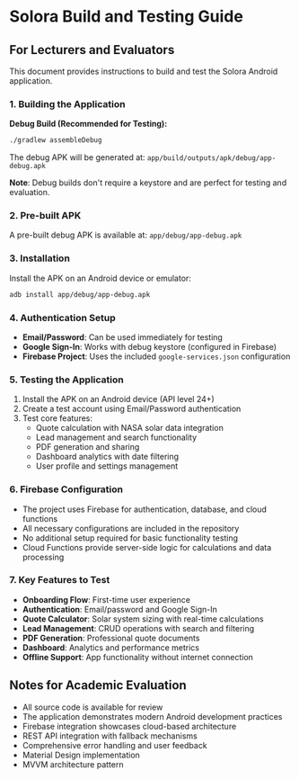 # Solora Build and Testing Guide

## For Lecturers and Evaluators

This document provides instructions to build and test the Solora Android application.

### 1. Building the Application

**Debug Build (Recommended for Testing):**
```bash
./gradlew assembleDebug
```
The debug APK will be generated at: `app/build/outputs/apk/debug/app-debug.apk`

**Note**: Debug builds don't require a keystore and are perfect for testing and evaluation.

### 2. Pre-built APK
A pre-built debug APK is available at: `app/debug/app-debug.apk`

### 3. Installation
Install the APK on an Android device or emulator:
```bash
adb install app/debug/app-debug.apk
```

### 4. Authentication Setup
- **Email/Password**: Can be used immediately for testing
- **Google Sign-In**: Works with debug keystore (configured in Firebase)
- **Firebase Project**: Uses the included `google-services.json` configuration

### 5. Testing the Application
1. Install the APK on an Android device (API level 24+)
2. Create a test account using Email/Password authentication
3. Test core features:
   - Quote calculation with NASA solar data integration
   - Lead management and search functionality
   - PDF generation and sharing
   - Dashboard analytics with date filtering
   - User profile and settings management

### 6. Firebase Configuration
- The project uses Firebase for authentication, database, and cloud functions
- All necessary configurations are included in the repository
- No additional setup required for basic functionality testing
- Cloud Functions provide server-side logic for calculations and data processing

### 7. Key Features to Test
- **Onboarding Flow**: First-time user experience
- **Authentication**: Email/password and Google Sign-In
- **Quote Calculator**: Solar system sizing with real-time calculations
- **Lead Management**: CRUD operations with search and filtering
- **PDF Generation**: Professional quote documents
- **Dashboard**: Analytics and performance metrics
- **Offline Support**: App functionality without internet connection

## Notes for Academic Evaluation
- All source code is available for review
- The application demonstrates modern Android development practices
- Firebase integration showcases cloud-based architecture
- REST API integration with fallback mechanisms
- Comprehensive error handling and user feedback
- Material Design implementation
- MVVM architecture pattern
